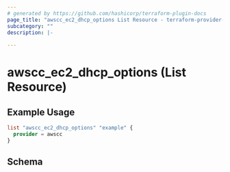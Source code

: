 ```yaml
---
# generated by https://github.com/hashicorp/terraform-plugin-docs
page_title: "awscc_ec2_dhcp_options List Resource - terraform-provider-awscc"
subcategory: ""
description: |-
  
---
```


# awscc_ec2_dhcp_options (List Resource)



## Example Usage

```terraform
list "awscc_ec2_dhcp_options" "example" {
  provider = awscc
}
```

<!-- schema generated by tfplugindocs -->
## Schema
